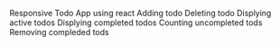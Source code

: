 Responsive Todo App using react
Adding todo
Deleting todo
Displying active todos
Displying completed todos
Counting uncompleted tods
Removing compleded tods
